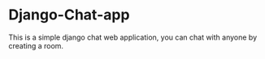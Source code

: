 # Django-Chat-app
This is a simple django chat web application, you can chat with anyone by creating a room.
